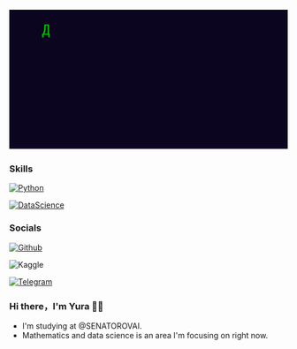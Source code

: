 <p align="center">
  <img alig src="https://github.com/e2-e4dd/e2-e4dd/blob/main/welcome.gif" />
</p>

### Skills

<p align="left"> <a href="https://www.python.org/" target="_blank"><img alt="Python" src="https://img.shields.io/badge/Python-%2312100E.svg?&style=for-the-badge&logo=Python&logoColor=white /> <source media="(prefers-color-scheme: light)" srcset="https://raw.githubusercontent.com/danielcranney/readme-generator/main/public/icons/socials/github.svg" /> </picture> </a></p>

<p align="left"> <a href="https://en.wikipedia.org/wiki/Data_science#:~:text=Data%20science%20is%20multifaceted%20and,analyze%20actual%20phenomena%22%20with%20data." target="_blank"><img alt="DataScience" src="https://img.shields.io/badge/datastax-%2312100E.svg?&style=for-the-badge&logo=datastax&logoColor=white /> <source media="(prefers-color-scheme: light)" srcset="https://raw.githubusercontent.com/danielcranney/readme-generator/main/public/icons/socials/github.svg" /> </picture> </a></p>

### Socials

<p align="left"> <a href="https://www.github.com/e2-e4dd" target="_blank"><img alt="Github" src="https://img.shields.io/badge/GitHub-%2312100E.svg?&style=for-the-badge&logo=Github&logoColor=white /> <source media="(prefers-color-scheme: light)" srcset="https://raw.githubusercontent.com/danielcranney/readme-generator/main/public/icons/socials/github.svg" /> </picture> </a></p>

<p align="left"> <a [href="https://www.github.com/e2-e4dd"](https://kaggle.com/yuraakh) target="_blank"><img alt="Kaggle" src="https://img.shields.io/badge/Kaggle-%2312100E.svg?&style=for-the-badge&logo=Kaggle&logoColor=white /> <source media="(prefers-color-scheme: light)" srcset="https://raw.githubusercontent.com/danielcranney/readme-generator/main/public/icons/socials/github.svg" /> </picture> </a></p>

<p align="left"> <a href="https://t.me/YuraAkh" target="_blank"><img alt="Telegram" src="https://img.shields.io/badge/Telegram-%2312100E.svg?&style=for-the-badge&logo=Telegram&logoColor=white /> <source media="(prefers-color-scheme: light)" srcset="https://raw.githubusercontent.com/danielcranney/readme-generator/main/public/icons/socials/github.svg" /> </picture> </a></p>

### Hi there，I'm Yura 🙋‍♂️

- I'm studying at @SENATOROVAI.
- Mathematics and data science is an area I'm focusing on right now.

